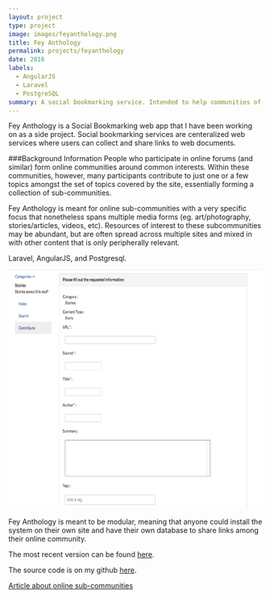 ```yaml
---
layout: project
type: project
image: images/feyanthology.png
title: Fey Anthology
permalink: projects/feyanthology
date: 2016
labels:
  - AngularJS
  - Laravel
  - PostgreSQL
summary: A social bookmarking service. Intended to help communities of shared creative interests collect relevant resources for easy access.
---
```


Fey Anthology is a Social Bookmarking web app that I have been working on as a side project. Social bookmarking services are centeralized web services where users can collect and share links to web documents. 

###Background Information
People who participate in online forums (and similar) form online communities around common interests. Within these communities, however, many participants contribute to just one or a few topics amongst the set of topics covered by the site, essentially forming a collection of sub-communities.

Fey Anthology is meant for online sub-communities with a very specific focus that nonetheless spans multiple media forms (eg. art/photography, stories/articles, videos, etc). Resources of interest to these subcommunities may be abundant, but are often spread across multiple sites and mixed in with other content that is only peripherally relevant.


Laravel, AngularJS, and Postgresql.

<img src="https://github.com/alexcw234/alexcw234.github.io/blob/master/images/newentry.png?raw=true" alt="Information Entry" width="629" height="475">

Fey Anthology is meant to be modular, meaning that anyone could install the system on their own site and have their own database to share links among their online community.

The most recent version can be found [here](http://feyanthology.herokuapp.com/).

The source code is on my github [here](https://github.com/alexcw234/feyAnthology).

[Article about online sub-communities](https://www.researchgate.net/profile/Mathilde_Forestier/publication/52009337_Analyzing_Social_Roles_using_Enriched_Social_Network_on_On-Line_Sub-Communities/links/02bfe510f81d904204000000.pdf)
